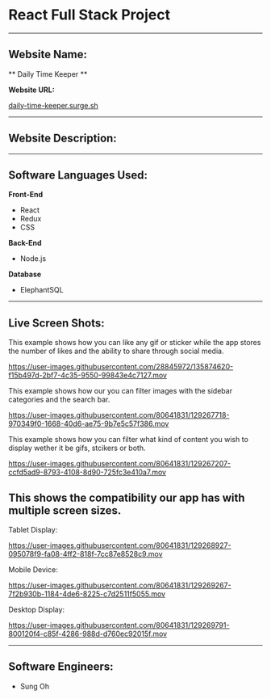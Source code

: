 # React Full Stack Project #

__________________________________________________

## Website Name: ## 

** Daily Time Keeper **

**Website URL:**


[daily-time-keeper.surge.sh](http://daily-time-keeper.surge.sh)

__________________________________________________

## Website Description:


__________________________________________________

## Software Languages Used: ##
**Front-End**     

  * React
  * Redux
  * CSS

  
 **Back-End**

  * Node.js
 
**Database**

  * ElephantSQL
__________________________________________________
## Live Screen Shots: ##

This example shows how you can like any gif or sticker while the app stores the number of likes and the ability to share through social media.



https://user-images.githubusercontent.com/28845972/135874620-f15b497d-2bf7-4c35-9550-99843e4c7127.mov




This example shows how our you can filter images with the sidebar categories and the search bar.


https://user-images.githubusercontent.com/80641831/129267718-970349f0-1668-40d6-ae75-9b7e5c57f386.mov


This example shows how you can filter what kind of content you wish to display wether it be gifs, stcikers or both. 

https://user-images.githubusercontent.com/80641831/129267207-ccfd5ad9-8793-4108-8d90-725fc3e410a7.mov



## This shows the compatibility our app has with multiple screen sizes. ##

Tablet Display:

https://user-images.githubusercontent.com/80641831/129268927-095078f9-fa08-4ff2-818f-7cc87e8528c9.mov



Mobile Device:

https://user-images.githubusercontent.com/80641831/129269267-7f2b930b-1184-4de6-8225-c7d2511f5055.mov


Desktop Display:



https://user-images.githubusercontent.com/80641831/129269791-800120f4-c85f-4286-988d-d760ec92015f.mov




__________________________________________________
## Software Engineers: ##
- Sung Oh

